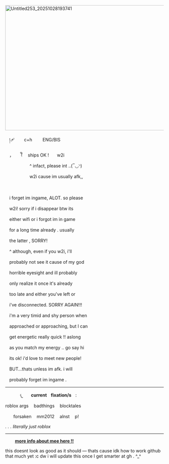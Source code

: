 <img width="600" height="398" alt="Untitled253_20251028193741" src="https://github.com/user-attachments/assets/c0c21ca4-0f98-47cc-9c62-cd97fe201540" />

ㅤ།🩹ㅤㅤ c+hㅤ  ㅤ ENG/BIS

ㅤ，⠀   ꪻ    ships OK !ㅤㅤw2i

ㅤㅤㅤㅤㅤㅤ^ infact, please int ..(‾◡◝)

ㅤㅤㅤㅤㅤㅤw2i cause im usually afk,,


ㅤ

ㅤi forget im ingame, ALOT. so please

ㅤw2i! sorry if i disappear btw its

ㅤeither wifi or i forgot im in game

ㅤfor a long time already . usually

ㅤthe latter , SORRY!

ㅤ^ although, even if you w2i, i'll

ㅤprobably not see it cause of my god

ㅤhorrible eyesight and ill probably

ㅤonly realize it once it's already

ㅤtoo late and either you've left or

ㅤi've disconnected. SORRY AGAIN!!!
ㅤ

ㅤi'm a very timid and shy person when

ㅤapproached or approaching, but I can

ㅤget energetic really quick !! aslong

ㅤas you match my energy .. go say hi

ㅤits ok! i'd love to meet new people!

ㅤBUT...thats unless im afk. i will

ㅤprobably forget im ingame .

***
ㅤ
ㅤ
ㅤ𐔌ㅤㅤ**currentㅤfixation/s**ㅤ:

roblox args ㅤbadthingsㅤ blocktales

ㅤㅤforsakenㅤ mm2012ㅤ alnstㅤ p!

*. . . literally just roblox*

***

⠀⠀⠀[__more info about mee here !!__](https://rentry.co/777reprise)

this doesnt look as good as it should — thats cause idk how to work github that much yet :c dw i will update this once I get smarter at gh . ^_^
